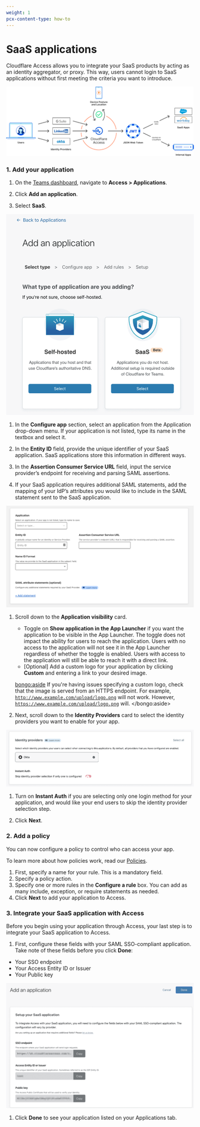 ```yaml
---
weight: 1
pcx-content-type: how-to
---
```


# SaaS applications

Cloudflare Access allows you to integrate your SaaS products by acting as an identity aggregator, or proxy. This way, users cannot login to SaaS applications without first meeting the criteria you want to introduce.

![SaaS applications diagram](../../static/documentation/applications/diagram-saas.jpg)

### 1. Add your application

1. On the [Teams dashboard](https://dash.teams.cloudflare.com), navigate to **Access > Applications**.

1. Click **Add an application**.

1. Select **SaaS**.

![Access Saas and Self-Hosted](../../static/documentation/applications/add-saas-application.png)

1. In the **Configure app** section, select an application from the Application drop-down menu. If your application is not listed, type its name in the textbox and select it.

1. In the **Entity ID** field, provide the unique identifier of your SaaS application.
   SaaS applications store this information in different ways.

1. In the **Assertion Consumer Service URL** field, input the service provider’s endpoint for receiving and parsing SAML assertions.

1. If your SaaS application requires additional SAML statements, add the mapping of your IdP’s attributes you would like to include in the SAML statement sent to the SaaS application.

![Custom SaaS statements](../../static/documentation/applications/custom-saas-statements.png)

1. Scroll down to the **Application visibility** card.

   - Toggle on **Show application in the App Launcher** if you want the application to be visible in the App Launcher. The toggle does not impact the ability for users to reach the application. Users with no access to the application will not see it in the App Launcher regardless of whether the toggle is enabled. Users with access to the application will still be able to reach it with a direct link.
   - [Optional] Add a custom logo for your application by clicking **Custom** and entering a link to your desired image.

   <bongo:aside>     If you're having issues specifying a custom logo, check that the image is served from an HTTPS
     endpoint. For example, <code>http://www.example.com/upload/logo.png</code> will not work.
     However, <code>https://www.example.com/upload/logo.png</code> will.
   </bongo:aside>

1. Next, scroll down to the **Identity Providers** card to select the identity providers you want to enable for your app.

![Setup SaaS IdPs](../../static/documentation/applications/saas-idp.png)

1. Turn on **Instant Auth** if you are selecting only one login method for your application, and would like your end users to skip the identity provider selection step.

1. Click **Next**.

### 2. Add a policy

You can now configure a policy to control who can access your app.

To learn more about how policies work, read our [Policies](/policies/).

1. First, specify a name for your rule. This is a mandatory field.
1. Specify a policy action.
1. Specify one or more rules in the **Configure a rule** box. You can add as many include, exception, or require statements as needed.
1. Click **Next** to add your application to Access.

### 3. Integrate your SaaS application with Access

Before you begin using your application through Access, your last step is to integrate your SaaS application to Access.

1. First, configure these fields with your SAML SSO-compliant application. Take note of these fields before you click **Done**:

- Your SSO endpoint
- Your Access Entity ID or Issuer
- Your Public key

![Setup SaaS IdPs](../../static/documentation/applications/saas-integrate.png)

1. Click **Done** to see your application listed on your Applications tab.
